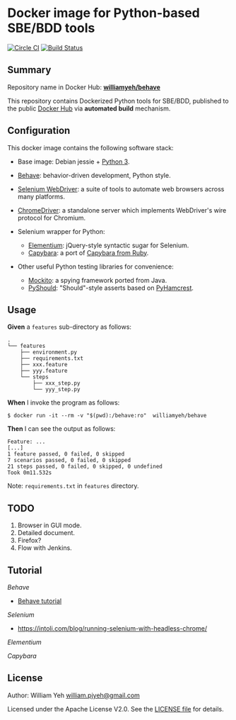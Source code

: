 Docker image for Python-based SBE/BDD tools
===


[![Circle CI](https://circleci.com/gh/William-Yeh/docker-behave.svg?style=shield)](https://circleci.com/gh/William-Yeh/docker-behave) [![Build Status](https://travis-ci.org/William-Yeh/docker-behave.svg?branch=master)](https://travis-ci.org/William-Yeh/docker-behave)


## Summary

Repository name in Docker Hub: **[williamyeh/behave](https://hub.docker.com/r/williamyeh/behave/)**

This repository contains Dockerized Python tools for SBE/BDD, published to the public [Docker Hub](https://hub.docker.com/) via **automated build** mechanism.


## Configuration

This docker image contains the following software stack:

- Base image: Debian jessie + [Python 3](https://hub.docker.com/_/python/).

- [Behave](https://pypi.python.org/pypi/behave): behavior-driven development, Python style.

- [Selenium WebDriver](http://www.seleniumhq.org/projects/webdriver/): a suite of tools to automate web browsers across many platforms.

- [ChromeDriver](https://sites.google.com/a/chromium.org/chromedriver/): a standalone server which implements WebDriver's wire protocol for Chromium.

- Selenium wrapper for Python:
  - [Elementium](https://github.com/actmd/elementium): jQuery-style syntactic sugar for Selenium.
  - [Capybara](https://elliterate.github.io/capybara.py/): a port of [Capybara from Ruby](https://en.wikipedia.org/wiki/Capybara_(software)).

- Other useful Python testing libraries for convenience:
  - [Mockito](http://mockito-python.readthedocs.io/en/latest/): a spying framework ported from Java.
  - [PyShould](https://github.com/drslump/pyshould): "Should"-style asserts based on [PyHamcrest](https://github.com/hamcrest/PyHamcrest).




## Usage


**Given** a `features` sub-directory as follows:

```
.
└── features
    ├── environment.py
    ├── requirements.txt
    ├── xxx.feature
    ├── yyy.feature
    └── steps
        ├── xxx_step.py
        └── yyy_step.py
```

**When** I invoke the program as follows:

```
$ docker run -it --rm -v "$(pwd):/behave:ro"  williamyeh/behave
```

**Then** I can see the output as follows:

```
Feature: ...
[...]
1 feature passed, 0 failed, 0 skipped
7 scenarios passed, 0 failed, 0 skipped
21 steps passed, 0 failed, 0 skipped, 0 undefined
Took 0m11.532s
```


Note: `requirements.txt` in `features` directory.



## TODO

1. Browser in GUI mode.
2. Detailed document.
4. Firefox?
5. Flow with Jenkins.



## Tutorial

*Behave*

 - [Behave tutorial](https://pythonhosted.org/behave/tutorial.html)


*Selenium*

- https://intoli.com/blog/running-selenium-with-headless-chrome/


*Elementium*





*Capybara*




## License

Author: William Yeh <william.pjyeh@gmail.com>

Licensed under the Apache License V2.0. See the [LICENSE file](LICENSE) for details.
